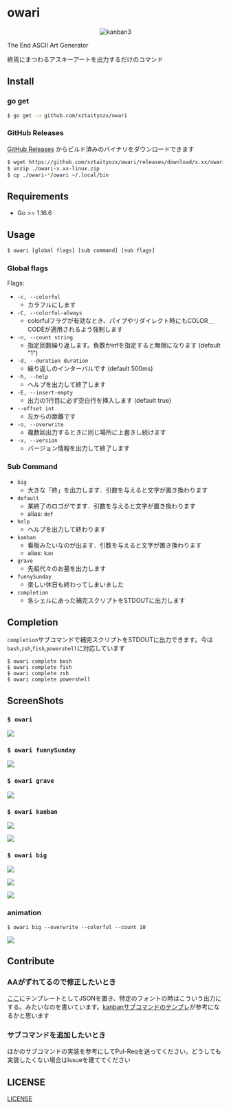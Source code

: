 # owari
<div style="text-align: center;">
  <img src="img/kanban3.png" alt="kanban3">
</div>

The End ASCII Art Generator

終焉にまつわるアスキーアートを出力するだけのコマンド

## Install
### go get
```sh
$ go get -u github.com/xztaityozx/owari
```

### GitHub Releases
[GitHub Releases](https://github.com/xztaityozx/owari/releases) からビルド済みのバイナリをダウンロードできます
```sh
$ wget https://github.com/xztaityozx/owari/releases/download/x.xx/owari-x.xx-linux.zip
$ unzip ./owari-x.xx-linux.zip
$ cp ./owari-*/owari ~/.local/bin
```

## Requirements
- Go >= 1.16.6

## Usage

```sh
$ owari [global flags] [sub command] [sub flags]
```

### Global flags
Flags:

- `-c, --colorful`            
  - カラフルにします
- `-C, --colorful-always`     
  - colorfulフラグが有効なとき、パイプやリダイレクト時にもCOLOR＿CODEが適用されるよう強制します
- `-n, --count string`        
  - 指定回数繰り返します。負数かinfを指定すると無限になります (default "1")
- `-d, --duration duration`   
  - 繰り返しのインターバルです (default 500ms)
- `-h, --help`                
  - ヘルプを出力して終了します
- `-E, --insert-empty`        
  - 出力の1行目に必ず空白行を挿入します (default true)
- `--offset int`              
  - 左からの距離です
- `-o, --overwrite`           
  - 複数回出力するときに同じ場所に上書きし続けます
- `-v, --version`             
  - バージョン情報を出力して終了します


### Sub Command
- `big`
    - 大きな「終」を出力します．引数を与えると文字が置き換わります
- `default`
    - 某終了のロゴがでます．引数を与えると文字が置き換わります
    - alias: `def`
- `help`
    - ヘルプを出力して終わります
- `kanban`
    - 看板みたいなのが出ます．引数を与えると文字が置き換わります
    - alias: `kan`
- `grave`
    - 先祖代々のお墓を出力します
- `funnySunday`
    - 楽しい休日も終わってしまいました
- `completion`
    - 各シェルにあった補完スクリプトをSTDOUTに出力します

## Completion
`completion`サブコマンドで補完スクリプトをSTDOUTに出力できます。今は`bash`,`zsh`,`fish`,`powershell`に対応しています

```shell
$ owari complete bash
$ owari complete fish
$ owari complete zsh
$ owari complete powershell
```

## ScreenShots
### `$ owari`
![](./img/owari-default.png)

### `$ owari funnySunday`
![](./img/funnySunday.png)

### `$ owari grave`
![](./img/grave.png)

### `$ owari kanban`
![](./img/kanban1.png)

![](./img/kanban2.png)

### `$ owari big`
![](./img/big.PNG)

![](./img/big2.PNG)

![](./img/big3.PNG)

### animation
```shell
$ owari big --overwrite --colorful --count 10
```

![](./img/big-anim.gif)

## Contribute
### AAがずれてるので修正したいとき
[ここ](./aa/arts/raw)にテンプレートとしてJSONを置き、特定のフォントの時はこういう出力にする。みたいなのを書いています。[kanbanサブコマンドのテンプレ](./aa/arts/raw/kanban.json)が参考になるかと思います

### サブコマンドを追加したいとき
ほかのサブコマンドの実装を参考にしてPul-Reqを送ってください。どうしても実装したくない場合はIssueを建ててください

## LICENSE
[LICENSE](./LICENSE)
